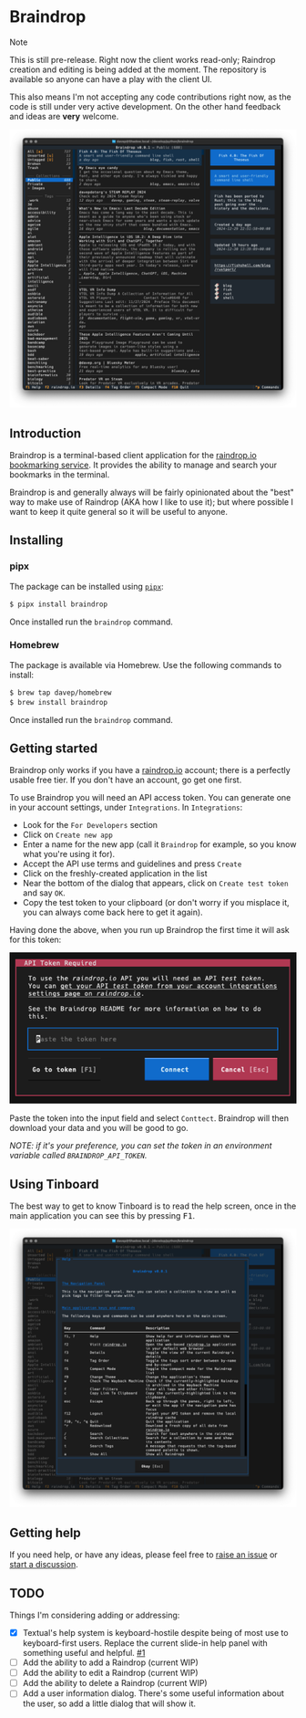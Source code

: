 # Braindrop

> [!NOTE]
> This is still pre-release. Right now the client works read-only; Raindrop
> creation and editing is being added at the moment. The repository is
> available so anyone can have a play with the client UI.
>
> This also means I'm not accepting any code contributions right now, as the
> code is still under very active development. On the other hand feedback
> and ideas are **very** welcome.

![Braindrop](https://raw.githubusercontent.com/davep/braindrop/refs/heads/main/.images/braindrop.png)

## Introduction

Braindrop is a terminal-based client application for the [raindrop.io
bookmarking service](https://raindrop.io/). It provides the ability to
manage and search your bookmarks in the terminal.

Braindrop is and generally always will be fairly opinionated about the
"best" way to make use of Raindrop (AKA how I like to use it); but where
possible I want to keep it quite general so it will be useful to anyone.

## Installing

### pipx

The package can be installed using [`pipx`](https://pypa.github.io/pipx/):

```sh
$ pipx install braindrop
```

Once installed run the `braindrop` command.

### Homebrew

The package is available via Homebrew. Use the following commands to install:

```sh
$ brew tap davep/homebrew
$ brew install braindrop
```

Once installed run the `braindrop` command.

## Getting started

Braindrop only works if you have a [raindrop.io](https://raindrop.io/)
account; there is a perfectly usable free tier. If you don't have an
account, go get one first.

To use Braindrop you will need an API access token. You can generate one in
your account settings, under `Integrations`. In `Integrations`:

- Look for the `For Developers` section
- Click on `Create new app`
- Enter a name for the new app (call it `Braindrop` for example, so you know
  what you're using it for).
- Accept the API use terms and guidelines and press `Create`
- Click on the freshly-created application in the list
- Near the bottom of the dialog that appears, click on `Create test token`
  and say `OK`.
- Copy the test token to your clipboard (or don't worry if you misplace it,
  you can always come back here to get it again).

Having done the above, when you run up Braindrop the first time it will ask
for this token:

![Raindrop API token entry dialog](https://raw.githubusercontent.com/davep/braindrop/refs/heads/main/.images/raindrop-token-entry.png)

Paste the token into the input field and select `Conttect`. Braindrop will
then download your data and you will be good to go.

*NOTE: if it's your preference, you can set the token in an environment
variable called `BRAINDROP_API_TOKEN`.*

## Using Tinboard

The best way to get to know Tinboard is to read the help screen, once in the
main application you can see this by pressing <kbd>F1</kbd>.

![Braindrop help](https://raw.githubusercontent.com/davep/braindrop/refs/heads/main/.images/braindrop-help.png)

## Getting help

If you need help, or have any ideas, please feel free to [raise an
issue](https://github.com/davep/braindrop/issues) or [start a
discussion](https://github.com/davep/braindrop/discussions).

## TODO

Things I'm considering adding or addressing:

- [X] Textual's help system is keyboard-hostile despite being of most use to
      keyboard-first users. Replace the current slide-in help panel with
      something useful and helpful.
      [#1](https://github.com/davep/braindrop/issues/1)
- [ ] Add the ability to add a Raindrop (current WIP)
- [ ] Add the ability to edit a Raindrop (current WIP)
- [ ] Add the ability to delete a Raindrop (current WIP)
- [ ] Add a user information dialog. There's some useful information about
      the user, so add a little dialog that will show it.

[//]: # (README.md ends here)
